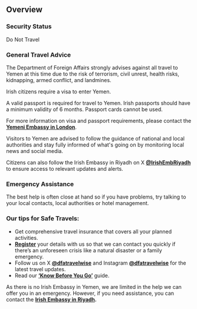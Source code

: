 ## Overview

### **Security Status**

Do Not Travel

### **General Travel Advice**

The Department of Foreign Affairs strongly advises against all travel to Yemen at this time due to the risk of terrorism, civil unrest, health risks, kidnapping, armed conflict, and landmines.

Irish citizens require a visa to enter Yemen.

A valid passport is required for travel to Yemen. Irish passports should have a minimum validity of 6 months. Passport cards cannot be used.

For more information on visa and passport requirements, please contact the [**Yemeni Embassy in London**](https://www.yemenembassy.co.uk/).

Visitors to Yemen are advised to follow the guidance of national and local authorities and stay fully informed of what's going on by monitoring local news and social media.

Citizens can also follow the Irish Embassy in Riyadh on X [**@IrishEmbRiyadh**](https://x.com/IrishEmbRiyadh) to ensure access to relevant updates and alerts.

### **Emergency Assistance**

The best help is often close at hand so if you have problems, try talking to your local contacts, local authorities or hotel management.

### **Our tips for Safe Travels:**

* Get comprehensive travel insurance that covers all your planned activities.
* [**Register**](/en/dfa/overseas-travel/citizens-registration/) your details with us so that we can contact you quickly if there’s an unforeseen crisis like a natural disaster or a family emergency.
* Follow us on X [**@dfatravelwise**](https://www.x.com/DFATravelWise) and Instagram [**@dfatravelwise**](https://www.instagram.com/dfatravelwise) for the latest travel updates.
* Read our [**‘Know Before You Go’**](/en/dfa/overseas-travel/know-before-you-go-/) guide.

As there is no Irish Embassy in Yemen, we are limited in the help we can offer you in an emergency. However, if you need assistance, you can contact the [**Irish Embassy in Riyadh**](/en/saudiarabia/riyadh/)**.**